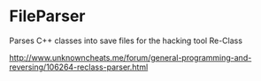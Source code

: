 FileParser
==========

Parses C++ classes into save files for the hacking tool Re-Class

http://www.unknowncheats.me/forum/general-programming-and-reversing/106264-reclass-parser.html
